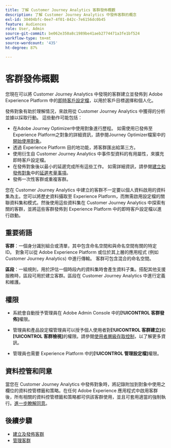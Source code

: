 ```yaml
---
title: 了解 Customer Journey Analytics 客群發佈概觀
description: 了解 Customer Journey Analytics 中發佈客群的概念
exl-id: 30404bfc-0ee7-4f01-842c-7e6156dc0b45
feature: Audiences
role: User, Admin
source-git-commit: be062e350a8c1989be41aeb2774471a3fe1bf524
workflow-type: tm+mt
source-wordcount: '435'
ht-degree: 87%

---
```


# 客群發佈概觀

您現在可以將 Customer Journey Analytics 中發現的客群建立並發佈到 Adobe Experience Platform 中的[即時客戶設定檔](https://experienceleague.adobe.com/docs/experience-platform/profile/home.html?lang=zh-Hant)，以用於客戶目標選擇和個人化。 

發佈對象有助於理解情況，來啟用從 Customer Journey Analytics 中獲得的分析並據以採取行動。 這些動作可能包括：

* 在Adobe Journey Optimizer中使用對象進行歷程。
如需使用已發佈至Experience Platform之對象的詳細資訊，請參閱Journey Optimizer檔案中的[開始使用對象](https://experienceleague.adobe.com/zh-hant/docs/journey-optimizer/using/audiences-profiles-identities/audiences/about-audiences)。
* 透過 Experience Platform 目的地功能，將客群匯出給第三方。
* 使用衍生自 Customer Journey Analytics 中事件型資料的有用屬性，來擴充即時客戶設定檔。
* 在發佈對象後以最小的延遲完成所有這些工作。
如需詳細資訊，請參閱[建立和發佈對象](/help/components/audiences/publish.md)中的[延遲考量事項](/help/components/audiences/publish.md#latency-considerations)。
* 發佈一次性客群或重複客群。

您在 Customer Journey Analytics 中建立的客群不一定要以個人資料啟用的資料集為主。您可以將歷史資料攝取至 Experience Platform，而無需啟用設定檔的關聯資料集和模式。然後使用這些資料集在 Customer Journey Analytics 中探索有關的客群，並將這些客群發佈到 Experience Platform 中的即時客戶設定檔以進行啟動。

## 重要術語

**客群**：一個身分識別組合或清單，其中包含命名空間和與命名空間有關的特定 ID。 對象可以從 Adobe Experience Platform 或位於其上層的應用程式 (例如 Customer Journey Analytics) 中進行傳輸。 客群可包含混合的命名空間。

**區段**：一組規則，用於評估一個時段內的資料集時會產生資料子集。搭配其他支援服務時，區段可用於建立客群。區段在 Customer Journey Analytics 中進行定義和維護。

## 權限

* 系統會自動授予管理員在 Adobe Admin Console 中的&#x200B;**[!UICONTROL 客群發佈]**&#x200B;權限。 

* 管理員和產品設定檔管理員可以授予個人使用者對&#x200B;**[!UICONTROL 客群建立]**&#x200B;和&#x200B;**[!UICONTROL 客群檢視]**&#x200B;的權限。請參閱[使用者層級存取控制](/help/technotes/access-control.md#user-level-access)，以了解更多資訊。

* 管理員也需要 Experience Platform 中的&#x200B;**[!UICONTROL 管理設定檔]**&#x200B;權限。

## 資料控管和同意

當您在 Customer Journey Analytics 中發佈對象時，將記錄附加到對象中使用之欄位的資料控管標籤和策略。在任何 Adobe Experience 應用程式中啟用客群後，所有相關的資料控管標籤和策略都可供該客群使用，並且可套用適當的強制執行。[進一步瞭解同意](https://experienceleague.adobe.com/docs/experience-platform/data-governance/policies/user-guide.html#consent-policy)。

## 後續步驟

* [建立及發佈客群](/help/components/audiences/publish.md)
* [管理客群](/help/components/audiences/manage.md)
